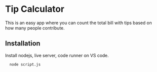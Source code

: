 
# Tip Calculator

This is an easy app where you can count the total bill with tips based on how many people contribute.



## Installation

Install nodejs, live server, code runner on VS code.

```bash
  node script.js
```
    